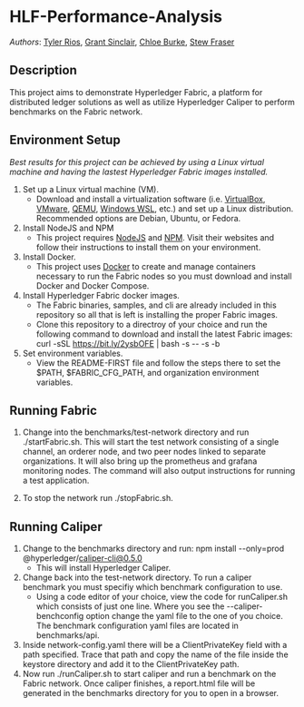 # HLF-Performance-Analysis

_Authors_: [Tyler Rios](https://github.com/rios240), [Grant Sinclair](https://github.com/Grant-Sinclair), [Chloe Burke](https://github.com/cburke10), [Stew Fraser](https://github.com/i0a0i)

## Description
This project aims to demonstrate Hyperledger Fabric, a platform for distributed ledger solutions as well as utilize Hyperledger Caliper to perform benchmarks on the Fabric network.

## Environment Setup

_Best results for this project can be achieved by using a Linux virtual machine and having the lastest Hyperledger Fabric images installed._

1. Set up a Linux virtual machine (VM).
    - Download and install a virtualization software (i.e. [VirtualBox](https://www.virtualbox.org), [VMware](https://www.vmware.com), [QEMU](https://www.qemu.org),            [Windows WSL](https://learn.microsoft.com/en-us/windows/wsl), etc.) and set up a Linux distribution. Recommended options are Debian, Ubuntu, or Fedora.
2. Install NodeJS and NPM
    - This project requires [NodeJS](https://nodejs.org/en) and [NPM](https://www.npmjs.com/). Visit their websites and follow their instructions to install them on your         environment.
3. Install Docker.
    - This project uses [Docker](https://www.docker.com) to create and manage containers necessary to run the Fabric nodes so you must download and install Docker and          Docker Compose.
4. Install Hyperledger Fabric docker images.
    - The Fabric binaries, samples, and cli are already included in this repository so all that is left is installing the proper Fabric images.
    - Clone this repository to a directroy of your choice and run the following command to download and install the latest Fabric images: curl -sSL                             https://bit.ly/2ysbOFE | bash -s -- -s -b
5. Set environment variables.
    - View the README-FIRST file and follow the steps there to set the $PATH, $FABRIC_CFG_PATH, and organization environment variables.

## Running Fabric

1. Change into the benchmarks/test-network directory and run ./startFabric.sh. This will start the test network consisting of a single channel, an orderer node, and two        peer nodes linked to separate organizations. It will also bring up the prometheus and grafana monitoring nodes. The command will also output instructions for running a      test application.

2. To stop the network run ./stopFabric.sh.

## Running Caliper

1. Change to the benchmarks directory and run: npm install --only=prod @hyperledger/caliper-cli@0.5.0
    - This will install Hyperledger Caliper.
2. Change back into the test-network directory. To run a caliper benchmark you must specifiy which benchmark configuration to use. 
    - Using a code editor of your choice, view the code for runCaliper.sh which consists of just one line. Where you see the --caliper-benchconfig option change the yaml       file to the one of you choice. The benchmark configuration yaml files are located in benchmarks/api.
4. Inside network-config.yaml there will be a ClientPrivateKey field with a path specified. Trace that path and copy the name of the file inside the keystore directory and add it to the ClientPrivateKey path.
3. Now run ./runCaliper.sh to start caliper and run a benchmark on the Fabric network. Once caliper finishes, a report.html file will be generated in the benchmarks            directory for you to open in a browser. 
